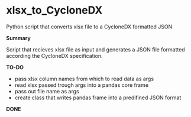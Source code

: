 # xlsx_to_CycloneDX
Python script that converts xlsx file to a CycloneDX formatted JSON


**Summary**

Script that recieves xlsx file as input 
and generates a JSON file formatted according 
the CycloneDX specification. 


**TO-DO**

- pass xlsx column names from which to read data as args
- read xlsx passed trough args into a pandas core frame
- pass out file name as args
- create class that writes pandas frame into a predifined JSON format

**DONE**

